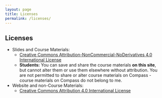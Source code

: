 ```yaml
---
layout: page
title: Licenses
permalink: /licenses/
---
```


## Licenses

<ul>
  <li>Slides and Course Materials: 
    <ul>
      <li><a href="http://creativecommons.org/licenses/by-nc-nd/4.0/" target="_blank">Creative Commons Attribution-NonCommercial-NoDerivatives 4.0 International License</a></li>
      <li><strong>Students:</strong> You can save and share the course materials <strong>on this site</strong>, but cannot alter them or use them elsewhere without attribution. You are not permitted to share or alter course materials on Compass - course materials on Compass do not belong to me.</li>
    </ul>
  </li>
  <li>Website and non-Course Materials: 
    <ul>
      <li><a href="http://creativecommons.org/licenses/by/4.0/" target="_blank">Creative Commons Attribution 4.0 International License</a></li>
    </ul>
  </li>
</ul>
